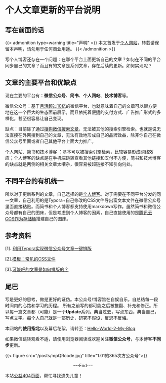 # 个人文章更新的平台说明


<!--more-->



<!-- 分类文章参考

 "Books|读书"   "Episodes|影视"    "做事"   
  "Chat|扯谈"   Tutorials|教程
  
description: 文章内容的描述.

添加图片使用下面的代码，同时将图片放到/static/posts下

{{< figure src="/posts/test.jpg" title=""  >}}

 -->

## 写在前面的话

{{< admonition  type=warning title="声明" >}}
本文首发于[个人网站](https://miaobingyi.com/)，转载请保留本声明，请勿用于任何商业用途。
{{< /admonition >}}

写个人博客还存在一个问题：在哪个平台上面更新自己的文章？如何在不同的平台同步自己的文章？而且有的文章是系列文章，存在后续的更新。如何实现呢？

## 文章的主要平台和优缺点

现在主要的平台有：**微信公众号**、**简书**、**个人网站**、**技术博客**等。

微信公众号：基于[月活超过10亿](http://tech.sina.com.cn/i/2018-11-14/doc-ihmutuec0177001.shtml)的微信平台，也就意味着自己的文章可以很方便地在这一个巨大的生态面前展示，而且依托着便捷的支付方式、广告推广形式的多样化，甚至很容易让自己变现。

缺点：目前除了通过[搜狗微信搜索文章](https://weixin.sogou.com/)，无法被其他的搜索引擎检索。也就是说无法直接在外网搜到自己的文章，无法有效地形成自己的品牌效益，除非你自己在微信公众号里面或者自己其他平台上面大力推广。

个人网站、简书和技术博客 ：基本可以被搜索引擎检索，比较容易形成网络效应；个人博客的缺点是在手机端跳转查看其他链接和支付不方便，简书和技术博客的缺点就是两侧的相关文章太嘈杂，很容易被超链接不知引向何处。

## 不同平台的有机统一

所以对于更新系列的文章，自己选择的是[个人博客](https://miaobingyi.com/)。对于需要在不同平台分发的同一文章，自己利用的是Typora+自己修改的CSS文件导出富文本文件在微信公众号里面直接粘贴。而简书和个人博客都支持使用markdown写作。虽然简书和微信公众号都有自己的图床，但是考虑到个人博客的因素，自己直接使用的是[腾讯云COS作为存储桶](https://cloud.tencent.com/document/product/436/14106)搭建自己的图床。



## 参考资料

[1]. [利用Typora实现微信公众号文章一键排版](https://sspai.com/post/40524)

[2].[模板：常见的CSS文件](https://github.com/huanxi007/markdown-here-css)

[3].[可能吧的文章是如何排版的？](https://mp.weixin.qq.com/s?__biz=MjM5ODQwMjA4MA==&mid=2649293603&idx=1&sn=57f38200555dcba76d6358594416c089&scene=19#wechat_redirect)



## 尾巴
写是更好的思考，做是更好的证伪。本公众号/博客旨在自娱自乐，自总结每一段时间内的心路和学习的历程。 所有之前写的都可能之后被推翻、补充和修正。所以每一篇文章都（可能）是一个**Update**系列。典当过去，写点东西，典当自己，写点文字。每个人自己就是一部历史，研究不假设，反思不反悔。

本网站的**使用指北**以及幕后花絮，请转至：[Hello-World-2-My-Blog](https://miaobingyi.com/2018/hello-my-own-website/)

如果微信跳转观看不适，请使用浏览器阅读或欢迎关注**微信公众号**，与本博客**不同步**更新。

{{< figure src="/posts/mpQRcode.jpg" title="1.01的365次方公众号">}}

<center>  ---End---  </center>

本站[公益404页面](https://miaobingyi.com/404)，帮忙寻找遗失儿童！
